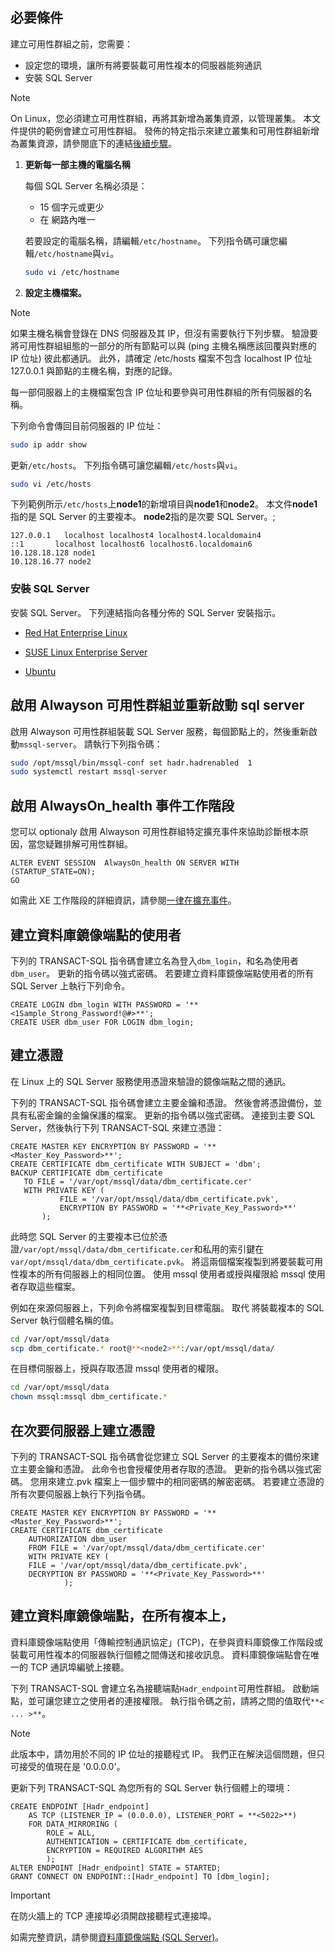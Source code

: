 ## <a name="prerequisites"></a>必要條件

建立可用性群組之前，您需要：

- 設定您的環境，讓所有將要裝載可用性複本的伺服器能夠通訊
- 安裝 SQL Server

>[!NOTE]
>On Linux，您必須建立可用性群組，再將其新增為叢集資源，以管理叢集。 本文件提供的範例會建立可用性群組。 發佈的特定指示來建立叢集和可用性群組新增為叢集資源，請參閱底下的連結[後續步驟](#next-steps)。

1. **更新每一部主機的電腦名稱**

   每個 SQL Server 名稱必須是：
   
   - 15 個字元或更少
   - 在 網路內唯一
   
   若要設定的電腦名稱，請編輯`/etc/hostname`。 下列指令碼可讓您編輯`/etc/hostname`與`vi`。

   ```bash
   sudo vi /etc/hostname
   ```

1. **設定主機檔案。**

>[!NOTE]
>如果主機名稱會登錄在 DNS 伺服器及其 IP，但沒有需要執行下列步驟。 驗證要將可用性群組組態的一部分的所有節點可以與 (ping 主機名稱應該回覆與對應的 IP 位址) 彼此都通訊。 此外，請確定 /etc/hosts 檔案不包含 localhost IP 位址 127.0.0.1 與節點的主機名稱，對應的記錄。


   每一部伺服器上的主機檔案包含 IP 位址和要參與可用性群組的所有伺服器的名稱。 

   下列命令會傳回目前伺服器的 IP 位址：

   ```bash
   sudo ip addr show
   ```

   更新`/etc/hosts`。 下列指令碼可讓您編輯`/etc/hosts`與`vi`。

   ```bash
   sudo vi /etc/hosts
   ```

   下列範例所示`/etc/hosts`上**node1**的新增項目與**node1**和**node2**。 本文件**node1**指的是 SQL Server 的主要複本。 **node2**指的是次要 SQL Server。;


   ```
   127.0.0.1   localhost localhost4 localhost4.localdomain4
   ::1       localhost localhost6 localhost6.localdomain6
   10.128.18.128 node1
   10.128.16.77 node2
   ```

### <a name="install-sql-server"></a>安裝 SQL Server

安裝 SQL Server。 下列連結指向各種分佈的 SQL Server 安裝指示。 

- [Red Hat Enterprise Linux](..\linux\sql-server-linux-setup-red-hat.md)

- [SUSE Linux Enterprise Server](..\linux\sql-server-linux-setup-suse-linux-enterprise-server.md)

- [Ubuntu](..\linux\sql-server-linux-setup-ubuntu.md)

## <a name="enable-always-on-availability-groups-and-restart-sqlserver"></a>啟用 Alwayson 可用性群組並重新啟動 sql server

啟用 Alwayson 可用性群組裝載 SQL Server 服務，每個節點上的，然後重新啟動`mssql-server`。  請執行下列指令碼：

```bash
sudo /opt/mssql/bin/mssql-conf set hadr.hadrenabled  1
sudo systemctl restart mssql-server
```

##    <a name="enable-alwaysonhealth-event-session"></a>啟用 AlwaysOn_health 事件工作階段 

您可以 optionaly 啟用 Alwayson 可用性群組特定擴充事件來協助診斷根本原因，當您疑難排解可用性群組。

```Transact-SQL
ALTER EVENT SESSION  AlwaysOn_health ON SERVER WITH (STARTUP_STATE=ON);
GO
```

如需此 XE 工作階段的詳細資訊，請參閱[一律在擴充事件](http://msdn.microsoft.com/library/dn135324.aspx)。

## <a name="create-db-mirroring-endpoint-user"></a>建立資料庫鏡像端點的使用者

下列的 TRANSACT-SQL 指令碼會建立名為登入`dbm_login`，和名為使用者`dbm_user`。 更新的指令碼以強式密碼。 若要建立資料庫鏡像端點使用者的所有 SQL Server 上執行下列命令。

```Transact-SQL
CREATE LOGIN dbm_login WITH PASSWORD = '**<1Sample_Strong_Password!@#>**';
CREATE USER dbm_user FOR LOGIN dbm_login;
```

## <a name="create-a-certificate"></a>建立憑證

在 Linux 上的 SQL Server 服務使用憑證來驗證的鏡像端點之間的通訊。 

下列的 TRANSACT-SQL 指令碼會建立主要金鑰和憑證。 然後會將憑證備份，並具有私密金鑰的金鑰保護的檔案。 更新的指令碼以強式密碼。 連接到主要 SQL Server，然後執行下列 TRANSACT-SQL 來建立憑證：

```Transact-SQL
CREATE MASTER KEY ENCRYPTION BY PASSWORD = '**<Master_Key_Password>**';
CREATE CERTIFICATE dbm_certificate WITH SUBJECT = 'dbm';
BACKUP CERTIFICATE dbm_certificate
   TO FILE = '/var/opt/mssql/data/dbm_certificate.cer'
   WITH PRIVATE KEY (
           FILE = '/var/opt/mssql/data/dbm_certificate.pvk',
           ENCRYPTION BY PASSWORD = '**<Private_Key_Password>**'
       );
```

此時您 SQL Server 的主要複本已位於憑證`/var/opt/mssql/data/dbm_certificate.cer`和私用的索引鍵在`var/opt/mssql/data/dbm_certificate.pvk`。 將這兩個檔案複製到將要裝載可用性複本的所有伺服器上的相同位置。 使用 mssql 使用者或授與權限給 mssql 使用者存取這些檔案。 

例如在來源伺服器上，下列命令將檔案複製到目標電腦。 取代 **<node2>** 將裝載複本的 SQL Server 執行個體名稱的值。 

```bash
cd /var/opt/mssql/data
scp dbm_certificate.* root@**<node2>**:/var/opt/mssql/data/
```

在目標伺服器上，授與存取憑證 mssql 使用者的權限。

```bash
cd /var/opt/mssql/data
chown mssql:mssql dbm_certificate.*
```

## <a name="create-the-certificate-on-secondary-servers"></a>在次要伺服器上建立憑證

下列的 TRANSACT-SQL 指令碼會從您建立 SQL Server 的主要複本的備份來建立主要金鑰和憑證。 此命令也會授權使用者存取的憑證。 更新的指令碼以強式密碼。 您用來建立.pvk 檔案上一個步驟中的相同密碼的解密密碼。 若要建立憑證的所有次要伺服器上執行下列指令碼。

```Transact-SQL
CREATE MASTER KEY ENCRYPTION BY PASSWORD = '**<Master_Key_Password>**';
CREATE CERTIFICATE dbm_certificate   
    AUTHORIZATION dbm_user
    FROM FILE = '/var/opt/mssql/data/dbm_certificate.cer'
    WITH PRIVATE KEY (
    FILE = '/var/opt/mssql/data/dbm_certificate.pvk',
    DECRYPTION BY PASSWORD = '**<Private_Key_Password>**'
            );
```

## <a name="create-the-database-mirroring-endpoints-on-all-replicas"></a>建立資料庫鏡像端點，在所有複本上，

資料庫鏡像端點使用「傳輸控制通訊協定」(TCP)，在參與資料庫鏡像工作階段或裝載可用性複本的伺服器執行個體之間傳送和接收訊息。 資料庫鏡像端點會在唯一的 TCP 通訊埠編號上接聽。 

下列 TRANSACT-SQL 會建立名為接聽端點`Hadr_endpoint`可用性群組。 啟動端點，並可讓您建立之使用者的連接權限。 執行指令碼之前，請將之間的值取代`**< ... >**`。


>[!NOTE]
>此版本中，請勿用於不同的 IP 位址的接聽程式 IP。 我們正在解決這個問題，但只可接受的值現在是 '0.0.0.0'。

更新下列 TRANSACT-SQL 為您所有的 SQL Server 執行個體上的環境： 

```Transact-SQL
CREATE ENDPOINT [Hadr_endpoint]
    AS TCP (LISTENER_IP = (0.0.0.0), LISTENER_PORT = **<5022>**)
    FOR DATA_MIRRORING (
        ROLE = ALL,
        AUTHENTICATION = CERTIFICATE dbm_certificate,
        ENCRYPTION = REQUIRED ALGORITHM AES
        );
ALTER ENDPOINT [Hadr_endpoint] STATE = STARTED;
GRANT CONNECT ON ENDPOINT::[Hadr_endpoint] TO [dbm_login];
```

>[!IMPORTANT]
>在防火牆上的 TCP 連接埠必須開啟接聽程式連接埠。

如需完整資訊，請參閱[資料庫鏡像端點 (SQL Server)](http://msdn.microsoft.com/library/ms179511.aspx)。
